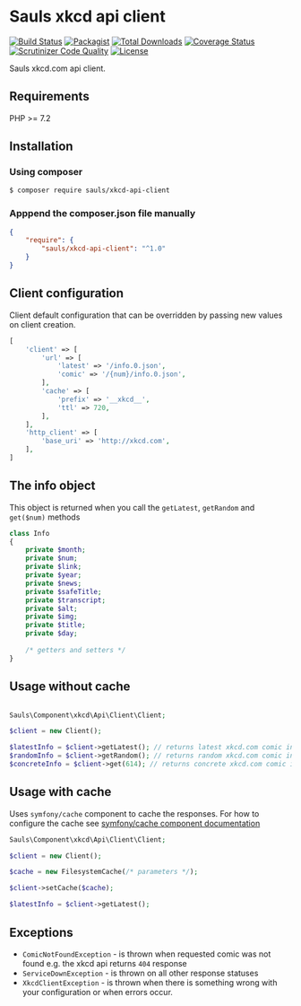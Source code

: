 # Sauls xkcd api client

[![Build Status](https://travis-ci.org/sauls/xkcd-api-client.svg?branch=master)](https://travis-ci.org/sauls/xkcd-api-client)
[![Packagist](https://img.shields.io/packagist/v/sauls/xkcd-api-client.svg)](https://packagist.org/packages/sauls/xkcd-api-client)
[![Total Downloads](https://img.shields.io/packagist/dt/sauls/xkcd-api-client.svg)](https://packagist.org/packages/sauls/xkcd-api-client)
[![Coverage Status](https://img.shields.io/coveralls/github/sauls/xkcd-api-client.svg)](https://coveralls.io/github/sauls/xkcd-api-client?branch=master)
[![Scrutinizer Code Quality](https://scrutinizer-ci.com/g/sauls/xkcd-api-client/badges/quality-score.png?b=master)](https://scrutinizer-ci.com/g/sauls/xkcd-api-client/?branch=master)
[![License](https://img.shields.io/github/license/sauls/xkcd-api-client.svg)](https://packagist.org/packages/sauls/xkcd-api-client)

Sauls xkcd.com api client.

## Requirements

PHP >= 7.2

## Installation

### Using composer
```bash
$ composer require sauls/xkcd-api-client
```
### Apppend the composer.json file manually
```json
{
    "require": {
        "sauls/xkcd-api-client": "^1.0"
    }
}
```

## Client configuration

Client default configuration that can be overridden by passing new values on client creation.  

```php
[
    'client' => [
        'url' => [
            'latest' => '/info.0.json',
            'comic' => '/{num}/info.0.json',
        ],
        'cache' => [
            'prefix' => '__xkcd__',
            'ttl' => 720,
        ],
    ],
    'http_client' => [
        'base_uri' => 'http://xkcd.com',
    ],
]
```

## The info object

This object is returned when you call the `getLatest`, `getRandom` and `get($num)` methods

```php
class Info
{
    private $month;
    private $num;
    private $link;
    private $year;
    private $news;
    private $safeTitle;
    private $transcript;
    private $alt;
    private $img;
    private $title;
    private $day;
    
    /* getters and setters */
}
```


## Usage without cache

```php

Sauls\Component\xkcd\Api\Client\Client;

$client = new Client();

$latestInfo = $client->getLatest(); // returns latest xkcd.com comic info
$randomInfo = $client->getRandom(); // returns random xkcd.com comic info 
$concreteInfo = $client->get(614); // returns concrete xkcd.com comic info
```


## Usage with cache

Uses `symfony/cache` component to cache the responses. For how to configure the cache see [symfony/cache component documentation](https://symfony.com/doc/current/components/cache.html) 

```php
Sauls\Component\xkcd\Api\Client\Client;

$client = new Client();

$cache = new FilesystemCache(/* parameters */);

$client->setCache($cache);

$latestInfo = $client->getLatest(); 

```

## Exceptions

* `ComicNotFoundException` - is thrown when requested comic was not found e.g. the xkcd api returns `404` response
* `ServiceDownException` - is thrown on all other response statuses
* `XkcdClientException` - is thrown when there is something wrong with your configuration or when errors occur.
